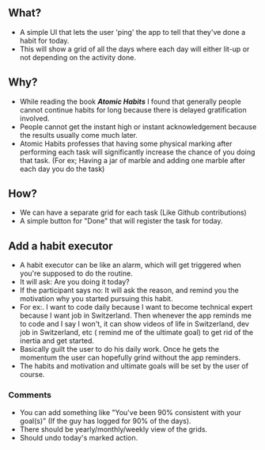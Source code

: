 ## What?

- A simple UI that lets the user 'ping' the app to tell that they've done a habit for today.
- This will show a grid of all the days where each day will either lit-up or not depending on the activity done.

## Why?

- While reading the book **_Atomic Habits_** I found that generally people cannot continue habits for long because there is delayed gratification involved.
- People cannot get the instant high or instant acknowledgement because the results usually come much later.
- Atomic Habits professes that having some physical marking after performing each task will significantly increase the chance of you doing that task. (For ex; Having a jar of marble and adding one marble after each day you do the task)

## How?

- We can have a separate grid for each task (Like Github contributions)
- A simple button for "Done" that will register the task for today.

## Add a habit executor

- A habit executor can be like an alarm, which will get triggered when you're supposed to do the routine.
- It will ask: Are you doing it today?
- If the participant says no: It will ask the reason, and remind you the motivation why you started pursuing this habit.
- For ex:. I want to code daily because I want to become technical expert because I want job in Switzerland. Then whenever the app reminds me to code and I say I won't, it can show videos of life in Switzerland, dev job in Switzerland, etc ( remind me of the ultimate goal) to get rid of the inertia and get started.
- Basically guilt the user to do his daily work. Once he gets the momentum the user can hopefully grind without the app reminders.
- The habits and motivation and ultimate goals will be set by the user of course.

### Comments

- You can add something like "You've been 90% consistent with your goal(s)" (If the guy has logged for 90% of the days).
- There should be yearly/monthly/weekly view of the grids.
- Should undo today's marked action.
